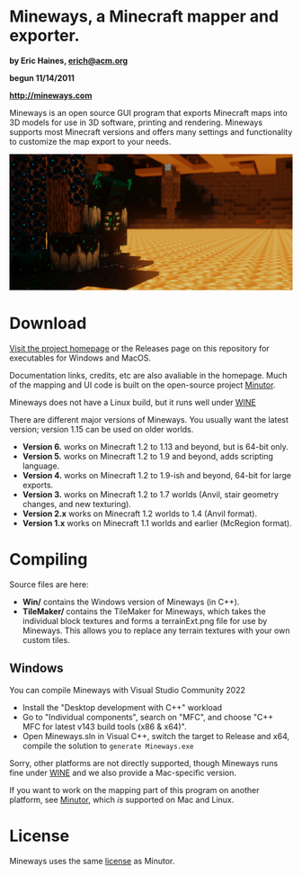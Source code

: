 # Mineways, a Minecraft mapper and exporter.
**by Eric Haines, erich@acm.org**

**begun 11/14/2011**

**http://mineways.com**

Mineways is an open source GUI program that exports Minecraft maps into 3D models for use in 3D software, printing and rendering. Mineways supports most Minecraft versions and offers many settings and functionality to customize the map export to your needs.

<p align="center">
<img src="banner.jpg" width="800" />
</p>

# Download

[Visit the project homepage](http://mineways.com) or the Releases page on this repository for executables for Windows and MacOS.

Documentation links, credits, etc are also avaliable in the homepage.
Much of the mapping and UI code is built on the open-source project [Minutor](http://seancode.com/minutor/).

Mineways does not have a Linux build, but it runs well under [WINE](http://www.winehq.org/)

There are different major versions of Mineways. You usually want the latest version; version 1.15 can be used on older worlds.
* **Version 6.** works on Minecraft 1.2 to 1.13 and beyond, but is 64-bit only.
* **Version 5.** works on Minecraft 1.2 to 1.9 and beyond, adds scripting language.
* **Version 4.** works on Minecraft 1.2 to 1.9-ish and beyond, 64-bit for large exports.
* **Version 3.** works on Minecraft 1.2 to 1.7 worlds (Anvil, stair geometry changes, and new texturing).
* **Version 2.x** works on Minecraft 1.2 worlds to 1.4 (Anvil format).
* **Version 1.x** works on Minecraft 1.1 worlds and earlier (McRegion format).

# Compiling

Source files are here:

* **Win/** contains the Windows version of Mineways (in C++).
* **TileMaker/** contains the TileMaker for Mineways, which takes the individual block textures and forms a terrainExt.png file for use by Mineways. This allows you to replace any terrain textures with your own custom tiles.

## Windows
You can compile Mineways with Visual Studio Community 2022
- Install the "Desktop development with C++" workload
- Go to "Individual components", search on "MFC", and choose "C++ MFC for latest v143 build tools (x86 & x64)".
- Open Mineways.sln in Visual C++, switch the target to Release and x64, compile the solution to `generate Mineways.exe`

Sorry, other platforms are not directly supported, though Mineways runs fine under [WINE](http://www.winehq.org/) and we also provide a Mac-specific version.

If you want to work on the mapping part of this program on another platform, see [Minutor](http://seancode.com/minutor/), which *is* supported on Mac and Linux.

# License

Mineways uses the same [license](license.txt) as Minutor.
